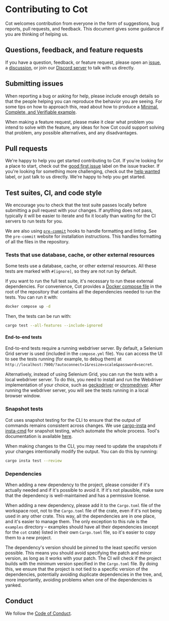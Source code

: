 # Contributing to Cot

Cot welcomes contribution from everyone in the form of suggestions, bug
reports, pull requests, and feedback. This document gives some guidance if you
are thinking of helping us.

## Questions, feedback, and feature requests

If you have a question, feedback, or feature request, please open an
[issue](https://github.com/cot-rs/cot/issues/new),
a [discussion](https://github.com/cot-rs/cot/discussions/new/choose), or
join our [Discord server](https://discord.cot.rs/) to talk with us directly.

## Submitting issues

When reporting a bug or asking for help, please include enough details so that
the people helping you can reproduce the behavior you are seeing. For some tips
on how to approach this, read about how to produce a [Minimal, Complete, and
Verifiable example](https://stackoverflow.com/help/mcve).

When making a feature request, please make it clear what problem you intend to
solve with the feature, any ideas for how Cot could support solving that
problem, any possible alternatives, and any disadvantages.

## Pull requests

We're happy to help you get started contributing to Cot. If you're looking for
a place to start, check out the
[good first issue](https://github.com/cot-rs/cot/issues?q=is%3Aissue%20state%3Aopen%20label%3A%22good%20first%20issue%22)
label on the issue tracker. If you're looking for something more challenging,
check out the
[help wanted](https://github.com/cot-rs/cot/issues?q=is%3Aissue%20state%3Aopen%20label%3A%22help%20wanted%22)
label, or just talk to us directly. We're happy to help you get started.

## Test suites, CI, and code style

We encourage you to check that the test suite passes locally before submitting a
pull request with your changes. If anything does not pass, typically it will be
easier to iterate and fix it locally than waiting for the CI servers to run
tests for you.

We are also using [`pre-commit`](https://pre-commit.com/) hooks to handle
formatting and linting. See the `pre-commit` website for installation
instructions. This handles formatting of all the files in the repository.

### Tests that use database, cache, or other external resources

Some tests use a database, cache, or other external resources. All these tests
are marked with `#[ignore]`, so they are not run by default.

If you want to run the full test suite, it's necessary to run these external
dependencies. For convenience, Cot provides a
[Docker compose file](./compose.yml) in the root of the repository that
contains all the dependencies needed to run the tests. You can run it with:

```sh
docker compose up -d
```

Then, the tests can be run with:

```sh
cargo test --all-features --include-ignored
```

#### End-to-end tests

End-to-end tests require a running webdriver server. By default, a Selenium
Grid server is used (included in the `compose.yml` file). You can access the
UI to see the tests running (for example, to debug them) at
`http://localhost:7900/?autoconnect=1&resize=scale&password=secret`.

Alternatively, instead of using Selenium Grid, you can run the tests with
a local webdriver server. To do this, you need to install and run the
Webdriver implementation of your choice, such as
[geckodriver](https://github.com/mozilla/geckodriver/releases) or
[chromedriver](https://developer.chrome.com/docs/chromedriver/downloads).
After running the webdriver server, you will see the tests running in a
local browser window.

### Snapshot tests

Cot uses snapshot testing for the CLI to ensure that the output of commands
remains consistent across changes. We
use [cargo-insta](https://github.com/mitsuhiko/insta)
and [insta-cmd](https://github.com/mitsuhiko/insta-cmd) for snapshot testing,
which automate the whole process. Tool's documentation is
available [here](https://insta.rs/docs/).

When making changes to the CLI, you may need to update the snapshots if your
changes intentionally modify the output. You can do this by running:

```sh
cargo insta test --review
```

### Dependencies

When adding a new dependency to the project, please consider if it's actually
needed and if it's possible to avoid it. If it's not plausible, make sure
that the dependency is well-maintained and has a permissive license.

When adding a new dependency, please add it to the `Cargo.toml` file of the
workspace root, not to the `Cargo.toml` file of the crate, even if it's
not being used in any other crate. This way, all the dependencies are in
one place, and it's easier to manage them. The only exception to this rule
is the `examples` directory – examples should have all their dependencies
(except for the `cot` crate) listed in their own `Cargo.toml` file, so it's
easier to copy them to a new project.

The dependency's version should be pinned to the least specific version
possible. This means you should avoid specifying the patch and minor version,
as long as it works with your patch. The CI will check if the project builds
with the minimum version specified in the `Cargo.toml` file. By doing this,
we ensure that the project is not tied to a specific version of the dependencies,
potentially avoiding duplicate dependencies in the tree, and, more importantly,
avoiding problems when one of the dependencies is yanked.

## Conduct

We follow the [Code of Conduct](CODE_OF_CONDUCT.md).
